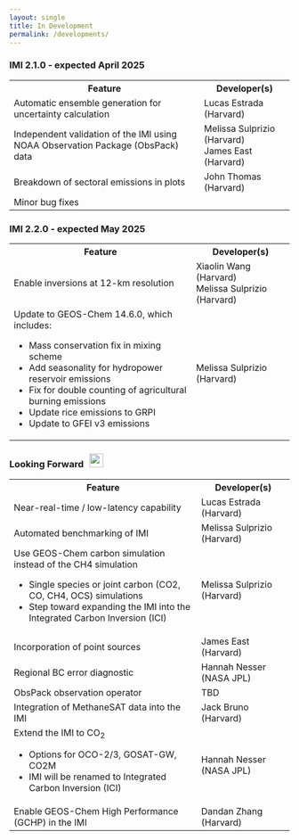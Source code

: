```yaml
---
layout: single
title: In Development
permalink: /developments/
---
```


<h3>IMI 2.1.0 - expected April 2025</h3>
<table style="width:100%">
	<tr>
    	<th style="width=70%">Feature</th>
    	<th>Developer(s)</th>
    </tr>
	<tr>
    	<td>Automatic ensemble generation for uncertainty calculation</td>
    	<td>Lucas Estrada (Harvard)</td>
    </tr>
    <tr>
    	<td>Independent validation of the IMI using NOAA Observation Package (ObsPack) data</td>
    	<td>Melissa Sulprizio (Harvard)<br>James East (Harvard)</td>
    </tr>
    <tr>
		<td>Breakdown of sectoral emissions in plots</td>
		<td>John Thomas (Harvard)</td>
	</tr>
	<tr>
    	<td>Minor bug fixes</td>
    	<td> </td>
   	</tr>
</table>

<h3>IMI 2.2.0 - expected May 2025</h3>
<table style="width=100%">
	<tr>
    	<th style="width=70%">Feature</th>
    	<th>Developer(s)</th>
    </tr>
	<tr>
	    <td>Enable inversions at 12-km resolution</td>
	    <td>Xiaolin Wang (Harvard)<br>Melissa Sulprizio (Harvard)</td>
	</tr>
	<tr>
	    <td>Update to GEOS-Chem 14.6.0, which includes:
    	   <ul>
             <li>Mass conservation fix in mixing scheme</li>
             <li>Add seasonality for hydropower reservoir emissions</li>
       	     <li>Fix for double counting of agricultural burning emissions</li>
             <li>Update rice emissions to GRPI </li>
             <li>Update to GFEI v3 emissions</li>
          </ul>
        </td>
        <td>Melissa Sulprizio (Harvard)</td>
	</tr>
</table>

<h3>Looking Forward<span><img src = "https://raw.githubusercontent.com/FortAwesome/Font-Awesome/6.x/svgs/solid/arrow-trend-up.svg" style = "height: 25px; width: 25px; margin-bottom: 5px; margin-left: 10px;"></span></h3>
<table style="font-size:0.9em width=100%">
	<tr>
    	<th style="width=70%">Feature</th>
    	<th>Developer(s)</th>
    </tr>
	<tr>
	    <td>Near-real-time / low-latency capability</td>
	    <td>Lucas Estrada (Harvard)</td>
	</tr>
    <tr>
    	<td>Automated benchmarking of IMI</td>
    	<td>Melissa Sulprizio (Harvard)</td>
	</tr>
    <tr>
    	<td>Use GEOS-Chem carbon simulation instead of the CH4 simulation
    	   <ul>
             <li>Single species or joint carbon (CO2, CO, CH4, OCS) simulations</li>
             <li>Step toward expanding the IMI into the Integrated Carbon Inversion (ICI)</li>
           </ul>
    	</td>
    	<td>Melissa Sulprizio (Harvard)</td>
    </tr>
    <tr>
    	<td>Incorporation of point sources</td>
    	<td>James East (Harvard)</td>
    </tr>
    <tr>
    	<td>Regional BC error diagnostic</td>
    	<td>Hannah Nesser (NASA JPL)</td>
    </tr>
    <tr>
 	 	<td>ObsPack observation operator</td>
 	 	<td>TBD</td>
 	</tr>
    <tr>
    	<td>Integration of MethaneSAT data into the IMI</td>
    	<td>Jack Bruno (Harvard)</td>
    </tr>
    <tr>
    	<td>Extend the IMI to CO<sub>2</sub>
    	  <ul>
    	     <li>Options for OCO-2/3, GOSAT-GW, CO2M</li>
             <li>IMI will be renamed to Integrated Carbon Inversion (ICI)</li>
          </ul>
        </td>
    	<td>Hannah Nesser (NASA JPL)</td>
    </tr>
    <tr>
    	<td>Enable GEOS-Chem High Performance (GCHP) in the IMI</td>
    	<td>Dandan Zhang (Harvard)</td>
</table>
